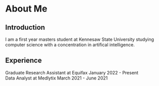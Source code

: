 <h1> About Me </h1>

<body>
  <h2>Introduction</h2>
  <div>
  I am a first year masters student at Kennesaw State University studying computer science with a concentration in artifical intelligence.
  </div>
  
  <div>
    <h2>Experience</h2>
    <p> Graduate Research Assistant at Equifax January 2022 - Present<br>
        Data Analyst at Medlytix March 2021 - June 2021<br>
    </p>
    <style>
<table>
  <tr>
    <th>Position</th>
    <th>Company</th>
    <th>Dates</th>
  </tr>
  <tr>
    <td>Graduate Research Assitant</td>
    <td/td>
  </tr>
  <tr>
    <td>>Data Analyst<</td>
    <td>Francisco Chang</td>
    <td>Mexico</td>
  </tr>
</table>
